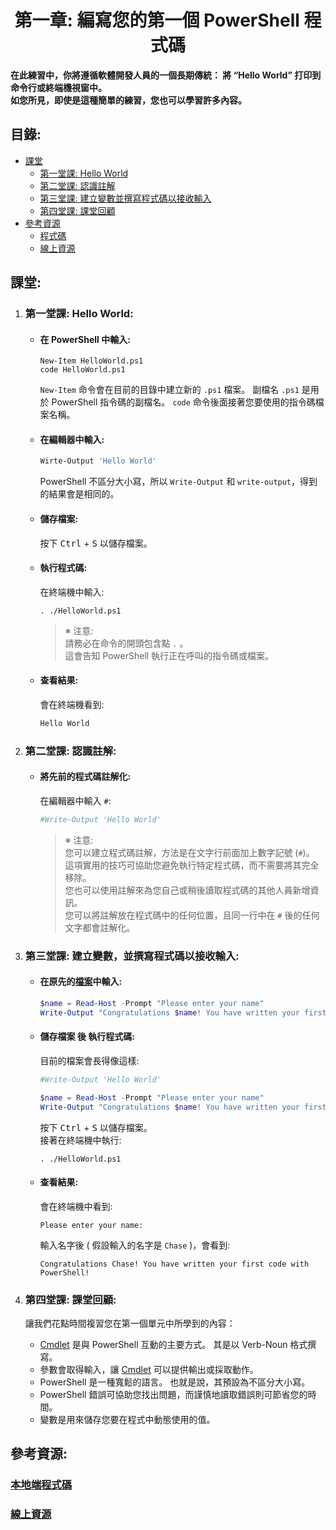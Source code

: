 <h1 align='center'>第一章: 編寫您的第一個 PowerShell 程式碼</h1>

**在此練習中，你將遵循軟體開發人員的一個長期傳統： 將 “Hello World” 打印到命令行或終端機視窗中。**  
**如您所見，即使是這種簡單的練習，您也可以學習許多內容。**

## 目錄:
- [課堂](#課堂)
    - [第一堂課: Hello World](#第一堂課-hello-world)
    - [第二堂課: 認識註解](#第二堂課-認識註解)
    - [第三堂課: 建立變數並撰寫程式碼以接收輸入](#第三堂課-建立變數並撰寫程式碼以接收輸入)
    - [第四堂課: 課堂回顧](#第四堂課-課堂回顧)
- [參考資源](#參考資源)
    - [程式碼](#本地端程式碼)
    - [線上資源](#線上資源)

## 課堂:
1. ### 第一堂課: Hello World:

    - #### 在 PowerShell 中輸入:

        ```pwsh
        New-Item HelloWorld.ps1
        code HelloWorld.ps1
        ```

        `New-Item` 命令會在目前的目錄中建立新的 `.ps1` 檔案。 副檔名 `.ps1` 是用於 PowerShell 指令碼的副檔名。
        `code` 命令後面接著您要使用的指令碼檔案名稱。

    - #### 在編輯器中輸入:

        ```ps1
        Wirte-Output 'Hello World'
        ```

        PowerShell 不區分大小寫，所以 `Write-Output` 和 `write-output`，得到的結果會是相同的。

    - #### 儲存檔案:

        按下 <kbd>Ctrl</kbd> + <kbd>S</kbd> 以儲存檔案。

    - #### 執行程式碼:

        在終端機中輸入:

        ```pwsh
        . ./HelloWorld.ps1
        ```

        > ※ 注意:   
        > 請務必在命令的開頭包含點 `.` 。   
        > 這會告知 PowerShell 執行正在呼叫的指令碼或檔案。
    
    - #### 查看結果:

        會在終端機看到:

        ```bash
        Hello World
        ```

2. ### 第二堂課: 認識註解:

    - #### 將先前的程式碼註解化:

        在編輯器中輸入 `#`:
        ```ps1
        #Write-Output 'Hello World'
        ```

        > ※ 注意:  
        > 您可以建立程式碼註解，方法是在文字行前面加上數字記號 (`#`)。   
        > 這項實用的技巧可協助您避免執行特定程式碼，而不需要將其完全移除。  
        > 您也可以使用註解來為您自己或稍後讀取程式碼的其他人員新增資訊。   
        > 您可以將註解放在程式碼中的任何位置，且同一行中在 `#` 後的任何文字都會註解化。

3. ### 第三堂課: 建立變數，並撰寫程式碼以接收輸入:

    - #### 在原先的[檔案](#在-powershell-中輸入)中輸入:

        ```ps1
        $name = Read-Host -Prompt "Please enter your name"
        Write-Output "Congratulations $name! You have written your first code with PowerShell!"
        ```

    - #### 儲存檔案 後 執行程式碼: 
        
        目前的檔案會長得像這樣:

        ```ps1
        #Write-Output 'Hello World'

        $name = Read-Host -Prompt "Please enter your name"
        Write-Output "Congratulations $name! You have written your first code with PowerShell!"
        ```

        按下 <kbd>Ctrl</kbd> + <kbd>S</kbd> 以儲存檔案。  
        接著在終端機中執行:

        ```pwsh
        . ./HelloWorld.ps1
        ```

    - #### 查看結果:

        會在終端機中看到: 

        ```pwsh
        Please enter your name:
        ```

        輸入名字後 ( 假設輸入的名字是 `Chase` )，會看到:

        ```pwsh
        Congratulations Chase! You have written your first code with PowerShell!
        ```

4. ### 第四堂課: 課堂回顧:

    讓我們花點時間複習您在第一個單元中所學到的內容：

    - [Cmdlet](https://learn.microsoft.com/zh-tw/powershell/scripting/discover-powershell?view=powershell-7.3#powershell-cmdlets) 是與 PowerShell 互動的主要方式。 其是以 Verb-Noun 格式撰寫。  
    - 參數會取得輸入，讓 [Cmdlet](https://learn.microsoft.com/zh-tw/powershell/scripting/discover-powershell?view=powershell-7.3#powershell-cmdlets) 可以提供輸出或採取動作。  
    - PowerShell 是一種寬鬆的語言。 也就是說，其預設為不區分大小寫。  
    - PowerShell 錯誤可協助您找出問題，而謹慎地讀取錯誤則可節省您的時間。  
    - 變數是用來儲存您要在程式中動態使用的值。

## 參考資源:

### [本地端程式碼](./HelloWorld.ps1)
### [線上資源](https://learn.microsoft.com/zh-tw/training/modules/powershell-write-first/2-exercise-hello-world)